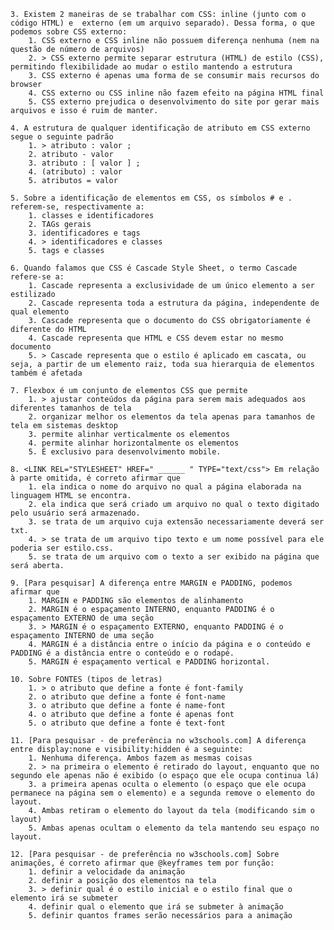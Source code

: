     3. Existem 2 maneiras de se trabalhar com CSS: inline (junto com o código HTML) e  externo (em um arquivo separado). Dessa forma, o que podemos sobre CSS externo:
        1. CSS externo e CSS inline não possuem diferença nenhuma (nem na questão de número de arquivos)
        2. > CSS externo permite separar estrutura (HTML) de estilo (CSS), permitindo flexibilidade ao mudar o estilo mantendo a estrutura
        3. CSS externo é apenas uma forma de se consumir mais recursos do browser
        4. CSS externo ou CSS inline não fazem efeito na página HTML final
        5. CSS externo prejudica o desenvolvimento do site por gerar mais arquivos e isso é ruim de manter.

    4. A estrutura de qualquer identificação de atributo em CSS externo segue o seguinte padrão
        1. > atributo : valor ;
        2. atributo - valor
        3. atributo : [ valor ] ;
        4. (atributo) : valor
        5. atributos = valor

    5. Sobre a identificação de elementos em CSS, os símbolos # e . referem-se, respectivamente a:
        1. classes e identificadores
        2. TAGs gerais
        3. identificadores e tags
        4. > identificadores e classes
        5. tags e classes

    6. Quando falamos que CSS é Cascade Style Sheet, o termo Cascade refere-se a:
        1. Cascade representa a exclusividade de um único elemento a ser estilizado
        2. Cascade representa toda a estrutura da página, independente de qual elemento
        3. Cascade representa que o documento do CSS obrigatoriamente é diferente do HTML
        4. Cascade representa que HTML e CSS devem estar no mesmo documento
        5. > Cascade representa que o estilo é aplicado em cascata, ou seja, a partir de um elemento raiz, toda sua hierarquia de elementos também é afetada

    7. Flexbox é um conjunto de elementos CSS que permite
        1. > ajustar conteúdos da página para serem mais adequados aos diferentes tamanhos de tela
        2. organizar melhor os elementos da tela apenas para tamanhos de tela em sistemas desktop
        3. permite alinhar verticalmente os elementos
        4. permite alinhar horizontalmente os elementos
        5. É exclusivo para desenvolvimento mobile.

    8. <LINK REL="STYLESHEET" HREF=" ______ " TYPE="text/css"> Em relação à parte omitida, é correto afirmar que
        1. ela indica o nome do arquivo no qual a página elaborada na linguagem HTML se encontra.
        2. ela indica que será criado um arquivo no qual o texto digitado pelo usuário será armazenado.
        3. se trata de um arquivo cuja extensão necessariamente deverá ser txt.
        4. > se trata de um arquivo tipo texto e um nome possível para ele poderia ser estilo.css.
        5. se trata de um arquivo com o texto a ser exibido na página que será aberta.

    9. [Para pesquisar] A diferença entre MARGIN e PADDING, podemos afirmar que
        1. MARGIN e PADDING são elementos de alinhamento
        2. MARGIN é o espaçamento INTERNO, enquanto PADDING é o espaçamento EXTERNO de uma seção
        3. > MARGIN é o espaçamento EXTERNO, enquanto PADDING é o espaçamento INTERNO de uma seção
        4. MARGIN é a distância entre o início da página e o conteúdo e PADDING é a distância entre o conteúdo e o rodapé.
        5. MARGIN é espaçamento vertical e PADDING horizontal.

    10. Sobre FONTES (tipos de letras)
        1. > o atributo que define a fonte é font-family
        2. o atributo que define a fonte é font-name
        3. o atributo que define a fonte é name-font
        4. o atributo que define a fonte é apenas font
        5. o atributo que define a fonte é text-font

    11. [Para pesquisar - de preferência no w3schools.com] A diferença entre display:none e visibility:hidden é a seguinte:
        1. Nenhuma diferença. Ambos fazem as mesmas coisas
        2. > na primeira o elemento é retirado do layout, enquanto que no segundo ele apenas não é exibido (o espaço que ele ocupa continua lá)
        3. a primeira apenas oculta o elemento (o espaço que ele ocupa permanece na página sem o elemento) e a segunda remove o elemento do layout.
        4. Ambas retiram o elemento do layout da tela (modificando sim o layout)
        5. Ambas apenas ocultam o elemento da tela mantendo seu espaço no layout.

    12. [Para pesquisar - de preferência no w3schools.com] Sobre animações, é correto afirmar que @keyframes tem por função:
        1. definir a velocidade da animação
        2. definir a posição dos elementos na tela
        3. > definir qual é o estilo inicial e o estilo final que o elemento irá se submeter
        4. definir qual o elemento que irá se submeter à animação
        5. definir quantos frames serão necessários para a animação






